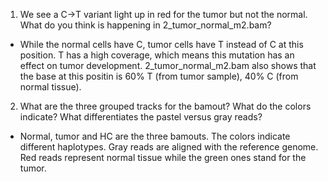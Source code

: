 1. We see a C→T variant light up in red for the tumor but not the normal. What do you think is happening in 2_tumor_normal_m2.bam?
- While the normal cells have C, tumor cells have T instead of C at this position. T has a high coverage, which means this mutation has an effect on tumor development. 2_tumor_normal_m2.bam also shows that the base at this positin is 60% T (from tumor sample), 40% C (from normal tissue).   

2. What are the three grouped tracks for the bamout? What do the colors indicate? What differentiates the pastel versus gray reads?
- Normal, tumor and HC are the three bamouts. The colors indicate different haplotypes. Gray reads are aligned with the reference genome. Red reads represent normal tissue while the green ones stand for the tumor. 
